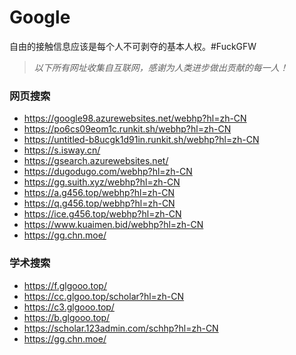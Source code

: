 # Google
自由的接触信息应该是每个人不可剥夺的基本人权。#FuckGFW

>*以下所有网址收集自互联网，感谢为人类进步做出贡献的每一人！*

### 网页搜索
* https://google98.azurewebsites.net/webhp?hl=zh-CN
* https://po6cs09eom1c.runkit.sh/webhp?hl=zh-CN
* https://untitled-b8ucgk1d91in.runkit.sh/webhp?hl=zh-CN
* https://s.isway.cn/
* https://gsearch.azurewebsites.net/
* https://dugodugo.com/webhp?hl=zh-CN
* https://gg.suith.xyz/webhp?hl=zh-CN
* https://a.g456.top/webhp?hl=zh-CN
* https://q.g456.top/webhp?hl=zh-CN
* https://ice.g456.top/webhp?hl=zh-CN
* https://www.kuaimen.bid/webhp?hl=zh-CN
* https://gg.chn.moe/



### 学术搜索
* https://f.glgooo.top/
* https://cc.glgoo.top/scholar?hl=zh-CN
* https://c3.glgooo.top/
* https://b.glgooo.top/
* https://scholar.123admin.com/schhp?hl=zh-CN
* https://gg.chn.moe/
